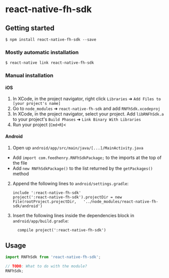 
# react-native-fh-sdk

## Getting started

`$ npm install react-native-fh-sdk --save`

### Mostly automatic installation

`$ react-native link react-native-fh-sdk`

### Manual installation


#### iOS

1. In XCode, in the project navigator, right click `Libraries` ➜ `Add Files to [your project's name]`
2. Go to `node_modules` ➜ `react-native-fh-sdk` and add `RNFhSdk.xcodeproj`
3. In XCode, in the project navigator, select your project. Add `libRNFhSdk.a` to your project's `Build Phases` ➜ `Link Binary With Libraries`
4. Run your project (`Cmd+R`)<

#### Android

1. Open up `android/app/src/main/java/[...]/MainActivity.java`
  - Add `import com.feedhenry.RNFhSdkPackage;` to the imports at the top of the file
  - Add `new RNFhSdkPackage()` to the list returned by the `getPackages()` method
2. Append the following lines to `android/settings.gradle`:
  	```
  	include ':react-native-fh-sdk'
  	project(':react-native-fh-sdk').projectDir = new File(rootProject.projectDir, 	'../node_modules/react-native-fh-sdk/android')
  	```
3. Insert the following lines inside the dependencies block in `android/app/build.gradle`:
  	```
      compile project(':react-native-fh-sdk')
  	```


## Usage
```javascript
import RNFhSdk from 'react-native-fh-sdk';

// TODO: What to do with the module?
RNFhSdk;
```
  